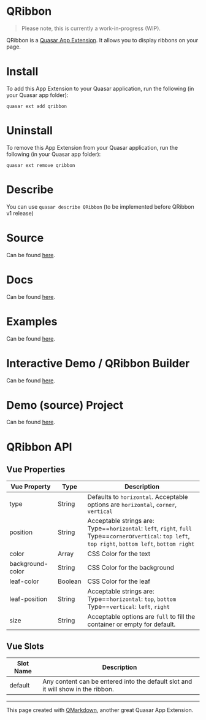 QRibbon
===

> Please note, this is currently a work-in-progress (WIP).

QRibbon is a [Quasar App Extension](https://quasar.dev/app-extensions/introduction). It allows you to display ribbons on your page.

# Install
To add this App Extension to your Quasar application, run the following (in your Quasar app folder):
```
quasar ext add qribbon
```

# Uninstall
To remove this App Extension from your Quasar application, run the following (in your Quasar app folder):
```
quasar ext remove qribbon
```

# Describe
You can use `quasar describe QRibbon` (to be implemented before QRibbon v1 release)

# Source
Can be found [here](https://github.com/webnoob/app-extension-qribbon/).

# Docs
Can be found [here](https://webnoob.github.io/app-extension-qribbon/demo/dist/spa/#/).

# Examples
Can be found [here](https://webnoob.github.io/app-extension-qribbon/demo/dist/spa/#/examples).

# Interactive Demo / QRibbon Builder
Can be found [here](https://webnoob.github.io/app-extension-qribbon/demo/dist/spa/#/builder).

# Demo (source) Project
Can be found [here](https://github.com/webnoob/app-extension-qribbon/tree/master/demo).

# QRibbon API

## Vue Properties

| Vue Property | Type | Description |
| --- | --- | --- |
| type | String | Defaults to `horizontal`. Acceptable options are `horizontal`, `corner`, `vertical` |
| position | String | Acceptable strings are: <br/> Type==`horizontal`: `left`, `right`, `full`<br/> Type==`corner`or`vertical`: `top left`, `top right`, `bottom left`, `bottom right` |
| color | Array | CSS Color for the text |
| background-color | String | CSS Color for the background |
| leaf-color | Boolean | CSS Color for the leaf |
| leaf-position | String | Acceptable strings are: <br/> Type==`horizontal`: `top`, `bottom`<br/> Type==`vertical`: `left`, `right` |
| size | String | Acceptable options are `full` to fill the container or empty for default. |

## Vue Slots
| Slot Name | Description |
| --- | --- |
| default | Any content can be entered into the default slot and it will show in the ribbon. |

---
This page created with [QMarkdown](https://quasarframework.github.io/app-extension-qmarkdown), another great Quasar App Extension.
